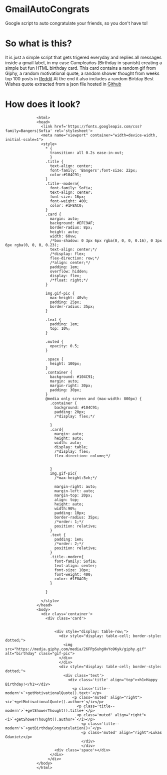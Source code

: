 # GmailAutoCongrats
Google script to auto congratulate your friends, so you don't have to!


<h1>So what is this?</h1>
It is just a simple script that gets trigered everyday and replies all messages inside a gmail label, in my case <it>Cumpleaños</it> (Birthday in spanish) creating a simple but fun HTML birthday card. This card contains a random gif from Giphy, a random motivational quote, a random shower thought from weeks top 100 posts in 
<a href="https://www.reddit.com/r/Showerthoughts/top/?t=week ">Reddit</a>
At the end it also includes a random Birtday Best Wishes quote extracted from a json file hosted in  <a href="https://github.com/itriplek/birthday-quotes-with-relationships/blob/master/birthday-quotes-with-relationship-formatted.json">Github</a>

<h1>How does it look?</h1>

<!DOCTYPE html>
                  <html>
                  <head>
                    <link href='https://fonts.googleapis.com/css?family=Bangers|Sofia' rel='stylesheet'>
                    <meta name="viewport" container="width=device-width, initial-scale=1">
                    <style>
                      * {
                        transition: all 0.2s ease-in-out;
                        }
                      .title {
                        text-align: center;
                        font-family: 'Bangers';font-size: 22px;
                        color:#104C91;
                      }
                      .title--modern{
                        font-family: Sofia;
                        text-align: center;
                        font-size: 16px;
                        font-weight: 400;
                        color: #1F8AC0;
                      }
                      .card {
                        margin: auto;
                        background: #EFC9AF;
                        border-radius: 8px;
                        height: auto;
                        width: 60vw;
                        /*box-shadow: 0 3px 6px rgba(0, 0, 0, 0.16), 0 3px 6px rgba(0, 0, 0, 0.23);
                        text-align: center;*/
                        /*display: flex;
                        flex-direction: row;*/
                        /*align: center;*/
                        padding: 1em;
                        overflow: hidden;
                        display: flex;
                        /*float: right;*/
                      }

                      img.gif-pic {
                        max-height: 40vh;
                        padding: 25px;
                        border-radius: 35px;
                      }

                      .text {
                        padding: 1em;
                        top: 10%;
                      }

                      .muted {
                        opacity: 0.5;
                      }

                      .space {
                        height: 100px;
                      }
                      .container {
                        background: #104C91;
                        margin: auto;
                        margin-right: 30px;
                        padding: 30px;
                      }
                      @media only screen and (max-width: 800px) {
                        .container {
                          background: #104C91;
                          padding: 20px;
                          /*display: flex;*/
                          
                        }
                        .card{
                          margin: auto;
                          height: auto;
                          width: auto;
                          display: table;
                          /*display: flex;
                          flex-direction: column;*/
                          
                          
                        }
                        img.gif-pic{
                          /*max-height:5vh;*/
                          
                          margin-right: auto;
                          margin-left: auto;
                          margin-top: 20px;
                          align: top;
                          height: auto;
                          width:90%;
                          padding: 10px;
                          border-radius: 35px;
                          /*order: 1;*/
                          position: relative;
                        }
                        .text {
                          padding: 1em;
                          /*order: 2;*/
                          position: relative;
                        }
                        .title--modern{
                          font-family: Sofia;
                          text-align: center;
                          font-size: 10px;
                          font-weight: 400;
                          color: #1F8AC0;
                        }
                        
                      }

                    </style>
                  </head>
                  <body>
                    <div class='container'>
                      <div class='card'>
                        
                   
                          <div style="display: table-row;">
                            <div style="display: table-cell; border-style: dotted;">
                              <img src="https://media.giphy.com/media/26FPpSuhgHvYo9Kyk/giphy.gif" alt="birthday" class="gif-pic">
                            </div>
                            </div>
                            <div style="display: table-cell; border-style: dotted;">
                              <div class='text'>
                                <div class='title' align="top"><h1>Happy Birthday!</h1></div>
                                  <p class='title--modern'>`+getMotivationalQuote().text+`</p>
                                  <p class='muted' align="right"><i>`+getMotivationalQuote().author+`</i></p>
                                    <p class='title--modern'>`+getShowerThought().title+`</p>
                                    <p class='muted' align="right"><i>`+getShowerThought().author+`</i></p>
                                      <p class='title--modern'>`+getBirthdayCongratulation()+`</p>
                                      <p class='muted' align="right">Lukas Gdanietz</p>
                                      </div>
                                      </div>
                          <div class='space'></div>
                        </div>
                       </div>
                  </body>
                  </html>

